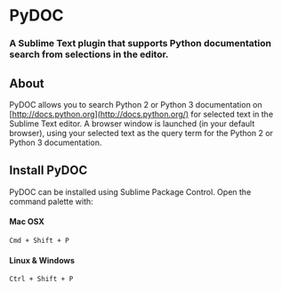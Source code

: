 PyDOC
=====

### A Sublime Text plugin that supports Python documentation search from selections in the editor.

## About

PyDOC allows you to search Python 2 or Python 3 documentation on [http://docs.python.org](http://docs.python.org/) for selected text in the Sublime Text editor.  A browser window is launched (in your default browser), using your selected text as the query term for the Python 2 or Python 3 documentation.

## Install PyDOC

PyDOC can be installed using Sublime Package Control.  Open the command palette with:

#### Mac OSX
```
Cmd + Shift + P
```

#### Linux & Windows
```
Ctrl + Shift + P
```
